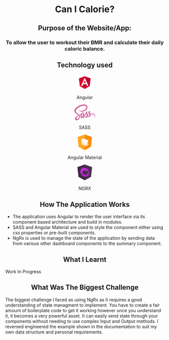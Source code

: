 <h1  align="center">Can I Calorie?</h1>
 
<h2  align="center">Purpose of the Website/App:</h2>
 
<h3 align="center">To allow the user to workout their BMR and calculate their daily caloric balance.<p>
 
<h2 align="center">Technology used</h2>
 
<div align="center">
  <img align="center" src="/src/assets/readme/angular.svg" alt="HTML" height="50"/>
  <p align="center">Angular</p>
</div>

<div align="center">
  <img align="center" src="/src/assets/readme/sass.svg" alt="HTML" height="50"/>
  <p align="center">SASS</p>
</div>

<div align="center">
  <img align="center" src="/src/assets/readme/material.svg" alt="HTML" height="50"/>
  <p align="center">Angular Material</p>
</div>

<div align="center">
  <img src="/src/assets/readme/ngrx.svg" alt="HTML" height="50"/>
  <p align="center">NGRX</p>
</div>

<h2 align="center">How The Application Works</h2>

- The application uses Angular to render the user interface via its component based architecture and build in modules.
- SASS and Angular Material are used to style the component either using css properties or pre-built components.
- NgRx is used to manage the state of the application by sending data from various other dashboard components to the summary component.

<h2 align="center">What I Learnt</h2>

Work In Progress

<h2 align="center">What Was The Biggest Challenge</h2>

The biggest challenge I faced as using NgRx as it requires a good understanding of state managment to implement. You have to create a fair amount of boilerplate code to get it working however once you understand it, it becomes a very powerful asset. It can easily send state through your components without needing to use complex Input and Output methods. I reversed engineered the example shown in the documentation to suit my own data structure and personal requirements.
